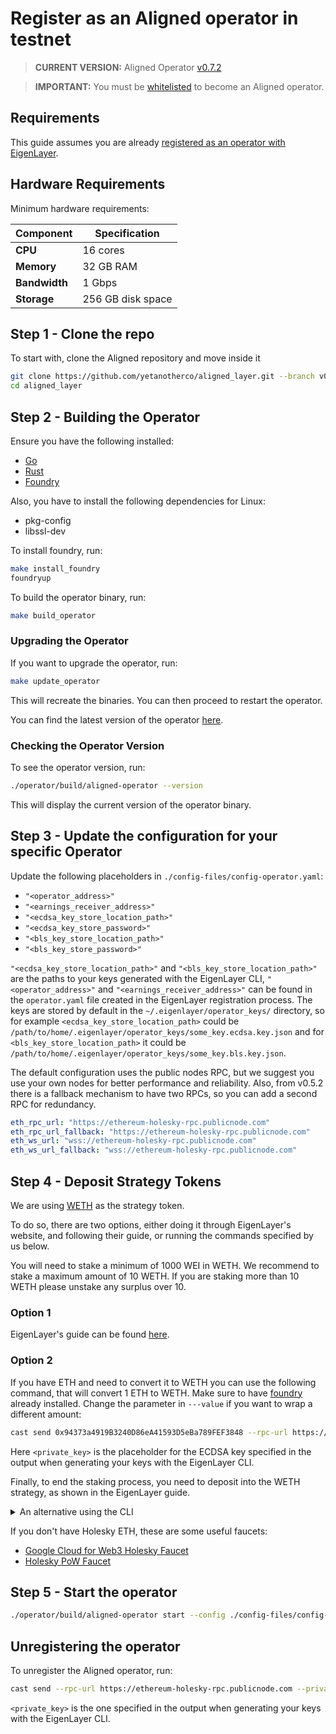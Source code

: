 # Register as an Aligned operator in testnet

> **CURRENT VERSION:**
> Aligned Operator [v0.7.2](https://github.com/yetanotherco/aligned_layer/releases/tag/v0.7.2)

> **IMPORTANT:**
> You must be [whitelisted](https://docs.google.com/forms/d/e/1FAIpQLSdH9sgfTz4v33lAvwj6BvYJGAeIshQia3FXz36PFfF-WQAWEQ/viewform) to become an Aligned operator.

## Requirements

This guide assumes you are already [registered as an operator with EigenLayer](https://docs.eigenlayer.xyz/eigenlayer/operator-guides/operator-installation).

## Hardware Requirements

Minimum hardware requirements:

| Component     | Specification     |
|---------------|-------------------|
| **CPU**       | 16 cores          |
| **Memory**    | 32 GB RAM         |
| **Bandwidth** | 1 Gbps            |
| **Storage**   | 256 GB disk space |

## Step 1 - Clone the repo

To start with, clone the Aligned repository and move inside it

```bash
git clone https://github.com/yetanotherco/aligned_layer.git --branch v0.7.2
cd aligned_layer
```

## Step 2 - Building the Operator

Ensure you have the following installed:

- [Go](https://go.dev/doc/install)
- [Rust](https://www.rust-lang.org/tools/install)
- [Foundry](https://book.getfoundry.sh/getting-started/installation)

Also, you have to install the following dependencies for Linux:

- pkg-config
- libssl-dev

To install foundry, run:

```bash
make install_foundry
foundryup
```

To build the operator binary, run:

```bash
make build_operator
```

### Upgrading the Operator

If you want to upgrade the operator, run:

```bash
make update_operator
```

This will recreate the binaries. You can then proceed to restart the operator.

You can find the latest version of the operator [here](https://github.com/yetanotherco/aligned_layer/releases).

### Checking the Operator Version

To see the operator version, run:

```bash
./operator/build/aligned-operator --version
```

This will display the current version of the operator binary.

## Step 3 - Update the configuration for your specific Operator

Update the following placeholders in `./config-files/config-operator.yaml`:

- `"<operator_address>"`
- `"<earnings_receiver_address>"`
- `"<ecdsa_key_store_location_path>"`
- `"<ecdsa_key_store_password>"`
- `"<bls_key_store_location_path>"`
- `"<bls_key_store_password>"`

`"<ecdsa_key_store_location_path>"` and `"<bls_key_store_location_path>"` are the paths to your keys generated with the EigenLayer CLI, `"<operator_address>"` and `"<earnings_receiver_address>"` can be found in the `operator.yaml` file created in the EigenLayer registration process.
The keys are stored by default in the `~/.eigenlayer/operator_keys/` directory, so for example `<ecdsa_key_store_location_path>` could be `/path/to/home/.eigenlayer/operator_keys/some_key.ecdsa.key.json` and for `<bls_key_store_location_path>` it could be `/path/to/home/.eigenlayer/operator_keys/some_key.bls.key.json`.

The default configuration uses the public nodes RPC, but we suggest you use your own nodes for better performance and reliability.
Also, from v0.5.2 there is a fallback mechanism to have two RPCs, so you can add a second RPC for redundancy.

```yaml
eth_rpc_url: "https://ethereum-holesky-rpc.publicnode.com"
eth_rpc_url_fallback: "https://ethereum-holesky-rpc.publicnode.com"
eth_ws_url: "wss://ethereum-holesky-rpc.publicnode.com"
eth_ws_url_fallback: "wss://ethereum-holesky-rpc.publicnode.com"
```

## Step 4 - Deposit Strategy Tokens

We are using [WETH](https://holesky.eigenlayer.xyz/restake/WETH) as the strategy token.

To do so, there are two options, either doing it through EigenLayer's website, and following their guide, or running the commands specified by us below.

You will need to stake a minimum of 1000 WEI in WETH. We recommend to stake a maximum amount of 10 WETH. If you are staking more than 10 WETH please unstake any surplus over 10.

### Option 1

EigenLayer's guide can be found [here](https://docs.eigenlayer.xyz/eigenlayer/restaking-guides/restaking-user-guide/liquid-restaking/restake-lsts).

### Option 2

If you have ETH and need to convert it to WETH you can use the following command, that will convert 1 ETH to WETH.
Make sure to have [foundry](https://book.getfoundry.sh/getting-started/installation) already installed.
Change the parameter in ```---value``` if you want to wrap a different amount:

```bash
cast send 0x94373a4919B3240D86eA41593D5eBa789FEF3848 --rpc-url https://ethereum-holesky-rpc.publicnode.com --private-key <private_key> --value 1ether
```

Here `<private_key>` is the placeholder for the ECDSA key specified in the output when generating your keys with the EigenLayer CLI.

Finally, to end the staking process, you need to deposit into the WETH strategy,
as shown in the EigenLayer guide.

<details>
  <summary>An alternative using the CLI</summary>

  Run the following command to deposit one WETH

  ```bash
  ./operator/build/aligned-operator deposit-into-strategy --config ./config-files/config-operator.yaml --strategy-address 0x80528D6e9A2BAbFc766965E0E26d5aB08D9CFaF9 --amount 1000000000000000000
  ```

</details>

If you don't have Holesky ETH, these are some useful faucets:

- [Google Cloud for Web3 Holesky Faucet](https://cloud.google.com/application/web3/faucet/ethereum/holesky)
- [Holesky PoW Faucet](https://holesky-faucet.pk910.de/)

## Step 5 - Start the operator

```bash
./operator/build/aligned-operator start --config ./config-files/config-operator.yaml
```

## Unregistering the operator

To unregister the Aligned operator, run:

```bash
cast send --rpc-url https://ethereum-holesky-rpc.publicnode.com --private-key <private_key> 0x3aD77134c986193c9ef98e55e800B71e72835b62 'deregisterOperator(bytes)' 0x00
 ```

 `<private_key>` is the one specified in the output when generating your keys with the EigenLayer CLI.
